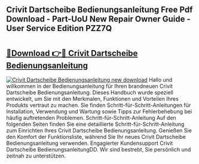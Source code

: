 ## Crivit Dartscheibe Bedienungsanleitung Free Pdf Download - Part-UoU New Repair Owner Guide - User Service Edition PZZ7Q

# <h2><a href="http://df5u7qg.blite.top/?on=Crivit+Dartscheibe+Bedienungsanleitung">🔗Download 👉🔴 Crivit Dartscheibe Bedienungsanleitung</a></h2>

[![Crivit Dartscheibe Bedienungsanleitung new download](https://i.imgur.com/lujVjoI.png)](http://df5u7qg.blite.top/?on=Crivit+Dartscheibe+Bedienungsanleitung)
Hallo und willkommen in der Bedienungsanleitung für Ihren brandneuen Crivit Dartscheibe Bedienungsanleitung. Dieses Handbuch wurde speziell entwickelt, um Sie mit den Merkmalen, Funktionen und Vorteilen Ihres Produkts vertraut zu machen. Sie finden Schritt-für-Schritt-Anleitungen für Installation, Verwendung und Wartung sowie Tipps zur Fehlerbehebung bei häufig auftretenden Problemen. Schritt-für-Schritt-Anleitung Auf den folgenden Seiten finden Sie eine detaillierte Schritt-für-Schritt-Anleitung zum Einrichten Ihres Crivit Dartscheibe Bedienungsanleitung. Genießen Sie den Komfort der Funktionsliste, während Sie Ihr neues Crivit Dartscheibe Bedienungsanleitung verwenden. Engagierter Kundensupport Crivit Dartscheibe BedienungsanleitungDD. Wir sind bestrebt, Sie persönlich und zeitnah zu unterstützen.
